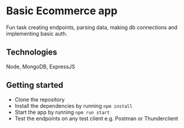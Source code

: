 # Basic Ecommerce app

Fun task creating endpoints, parsing data, making db connections and implementing basic auth.

## Technologies

Node,
MongoDB,
ExpressJS

## Getting started

- Clone the repository
- Install the dependencies by running `npm install`
- Start the app by running `npm run start`
- Test the endpoints on any test client e.g. Postman or Thunderclient
